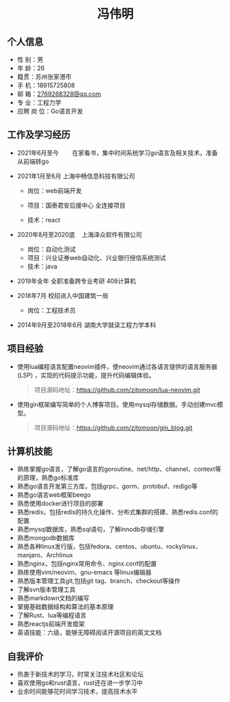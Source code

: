 <center>
     <h1>冯伟明</h1>
 </center>

## 个人信息

* 性 别：男
* 年 龄：26
* 籍贯：苏州张家港市
* 手 机：18915725808
* 邮 箱：2769268328@qq.com
* 专 业：工程力学
* 应聘 岗 位：Go语言开发

## 工作及学习经历

+ 2021年6月至今        在家看书，集中时间系统学习go语言及相关技术，准备从前端转go

+ 2021年1月至6月      上海中畅信息科技有限公司       
  
  + 岗位：web前端开发
  
  + 项目：国泰君安后援中心 全连接项目
  
  + 技术：react

+ 2020年8月至2020底    上海泽众软件有限公司
  
  + 岗位：自动化测试
  + 项目：兴业证券web自动化、兴业银行授信系统测试
  + 技术：java

+ 2019年全年       全职准备跨专业考研    408计算机

+ 2018年7月         校招进入中国建筑一局 
  
  + 岗位：工程技术员

+ 2014年9月至2018年6月  湖南大学就读工程力学本科

## 项目经验

+ 使用lua编程语言配置neovim插件，使neovim通过各语言提供的语言服务器(LSP) ，实现的代码提示功能，提升代码编辑体验。
  
  > 项目源码地址：https://github.com/zjtomoon/lua-neovim.git

+ 使用gin框架编写简单的个人博客项目。使用mysql存储数据。手动创建mvc模型。
  
  > 项目源码地址：https://github.com/zjtomoon/gin_blog.git

## 计算机技能

* 熟练掌握go语言，了解go语言的goroutine、net/http、channel、context等的原理，熟悉go标准库
* 熟悉go语言开发第三方库，包括grpc、gorm、protobuf、redigo等
* 熟悉go语言web框架beego
* 熟悉使用docker进行项目的部署
* 熟悉redis，包括redis的持久化操作、分布式集群的搭建、熟悉redis.conf的配置
* 熟悉mysql数据库，熟悉sql语句，了解innodb存储引擎
* 熟悉mongodb数据库
* 熟悉各种linux发行版，包括fedora、centos、ubuntu、rockylinux、manjaro、Archlinux
* 熟悉nginx，包括nginx常用命令、nginx.conf的配置
* 熟练使用vim/neovim、gnu-emacs 等linux编辑器
* 熟悉版本管理工具git,包括git tag、branch、checkout等操作
* 了解svn版本管理工具
* 熟悉markdown文档的编写
* 掌握基础数据结构和算法的基本原理
* 了解Rust、lua等编程语言
* 熟悉reactjs前端开发框架
* 英语技能：六级，能够无障碍阅读开源项目的英文文档

## 自我评价

* 热衷于新技术的学习，时常关注技术社区和论坛
* 喜欢使用go和rust语言，rust还在进一步学习中
* 业余时间能够花时间学习技术，提高技术水平
